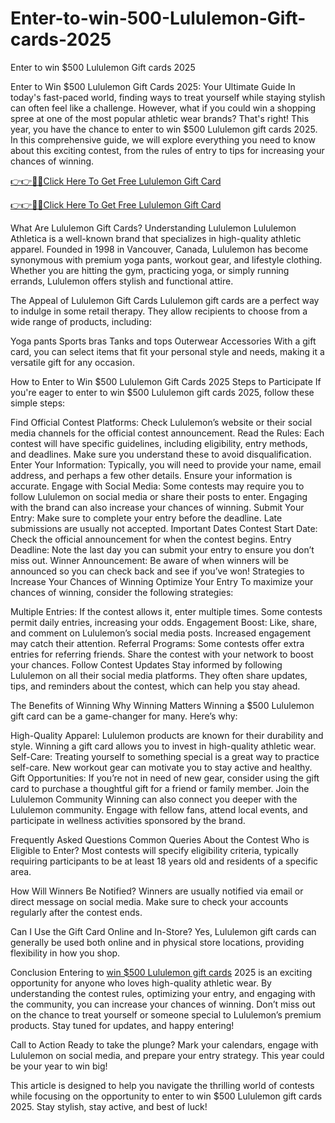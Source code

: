 # Enter-to-win-500-Lululemon-Gift-cards-2025
Enter to win $500 Lululemon Gift cards 2025

Enter to Win $500 Lululemon Gift Cards 2025: Your Ultimate Guide
In today's fast-paced world, finding ways to treat yourself while staying stylish can often feel like a challenge. However, what if you could win a shopping spree at one of the most popular athletic wear brands? That's right! This year, you have the chance to enter to win $500 Lululemon gift cards 2025. In this comprehensive guide, we will explore everything you need to know about this exciting contest, from the rules of entry to tips for increasing your chances of winning.

[👉👉🔴📲Click Here To Get Free Lululemon Gift Card](https://shorturl.at/bWI3I)

[👉👉🔴📲Click Here To Get Free Lululemon Gift Card](https://shorturl.at/bWI3I)

What Are Lululemon Gift Cards?
Understanding Lululemon
Lululemon Athletica is a well-known brand that specializes in high-quality athletic apparel. Founded in 1998 in Vancouver, Canada, Lululemon has become synonymous with premium yoga pants, workout gear, and lifestyle clothing. Whether you are hitting the gym, practicing yoga, or simply running errands, Lululemon offers stylish and functional attire.

The Appeal of Lululemon Gift Cards
Lululemon gift cards are a perfect way to indulge in some retail therapy. They allow recipients to choose from a wide range of products, including:

Yoga pants
Sports bras
Tanks and tops
Outerwear
Accessories
With a gift card, you can select items that fit your personal style and needs, making it a versatile gift for any occasion.

How to Enter to Win $500 Lululemon Gift Cards 2025
Steps to Participate
If you're eager to enter to win $500 Lululemon gift cards 2025, follow these simple steps:

Find Official Contest Platforms: Check Lululemon’s website or their social media channels for the official contest announcement.
Read the Rules: Each contest will have specific guidelines, including eligibility, entry methods, and deadlines. Make sure you understand these to avoid disqualification.
Enter Your Information: Typically, you will need to provide your name, email address, and perhaps a few other details. Ensure your information is accurate.
Engage with Social Media: Some contests may require you to follow Lululemon on social media or share their posts to enter. Engaging with the brand can also increase your chances of winning.
Submit Your Entry: Make sure to complete your entry before the deadline. Late submissions are usually not accepted.
Important Dates
Contest Start Date: Check the official announcement for when the contest begins.
Entry Deadline: Note the last day you can submit your entry to ensure you don’t miss out.
Winner Announcement: Be aware of when winners will be announced so you can check back and see if you’ve won!
Strategies to Increase Your Chances of Winning
Optimize Your Entry
To maximize your chances of winning, consider the following strategies:

Multiple Entries: If the contest allows it, enter multiple times. Some contests permit daily entries, increasing your odds.
Engagement Boost: Like, share, and comment on Lululemon’s social media posts. Increased engagement may catch their attention.
Referral Programs: Some contests offer extra entries for referring friends. Share the contest with your network to boost your chances.
Follow Contest Updates
Stay informed by following Lululemon on all their social media platforms. They often share updates, tips, and reminders about the contest, which can help you stay ahead.

The Benefits of Winning
Why Winning Matters
Winning a $500 Lululemon gift card can be a game-changer for many. Here’s why:

High-Quality Apparel: Lululemon products are known for their durability and style. Winning a gift card allows you to invest in high-quality athletic wear.
Self-Care: Treating yourself to something special is a great way to practice self-care. New workout gear can motivate you to stay active and healthy.
Gift Opportunities: If you’re not in need of new gear, consider using the gift card to purchase a thoughtful gift for a friend or family member.
Join the Lululemon Community
Winning can also connect you deeper with the Lululemon community. Engage with fellow fans, attend local events, and participate in wellness activities sponsored by the brand.

Frequently Asked Questions
Common Queries About the Contest
Who is Eligible to Enter?
Most contests will specify eligibility criteria, typically requiring participants to be at least 18 years old and residents of a specific area.

How Will Winners Be Notified?
Winners are usually notified via email or direct message on social media. Make sure to check your accounts regularly after the contest ends.

Can I Use the Gift Card Online and In-Store?
Yes, Lululemon gift cards can generally be used both online and in physical store locations, providing flexibility in how you shop.

Conclusion
Entering to [win $500 Lululemon gift cards](https://shorturl.at/bWI3I) 2025 is an exciting opportunity for anyone who loves high-quality athletic wear. By understanding the contest rules, optimizing your entry, and engaging with the community, you can increase your chances of winning. Don’t miss out on the chance to treat yourself or someone special to Lululemon’s premium products. Stay tuned for updates, and happy entering!

Call to Action
Ready to take the plunge? Mark your calendars, engage with Lululemon on social media, and prepare your entry strategy. This year could be your year to win big!

This article is designed to help you navigate the thrilling world of contests while focusing on the opportunity to enter to win $500 Lululemon gift cards 2025. Stay stylish, stay active, and best of luck!
